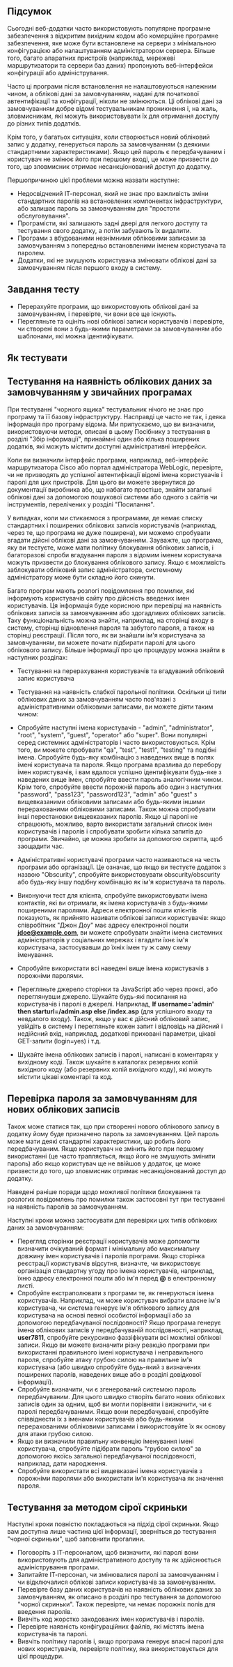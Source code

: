 ## Підсумок
Сьогодні веб-додатки часто використовують популярне програмне забезпечення з відкритим вихідним кодом або комерційне програмне забезпечення, яке може бути встановлене на сервери з мінімальною конфігурацією або налаштуванням адміністратором сервера. Більше того, багато апаратних пристроїв (наприклад, мережеві маршрутизатори та сервери баз даних) пропонують веб-інтерфейси конфігурації або адміністрування.

Часто ці програми після встановлення не налаштовуються належним чином, а облікові дані за замовчуванням, надані для початкової автентифікації та конфігурації, ніколи не змінюються. Ці облікові дані за замовчуванням добре відомі тестувальникам проникнення і, на жаль, зловмисникам, які можуть використовувати їх для отримання доступу до різних типів додатків.

Крім того, у багатьох ситуаціях, коли створюється новий обліковий запис у додатку, генерується пароль за замовчуванням (з деякими стандартними характеристиками). Якщо цей пароль є передбачуваним і користувач не змінює його при першому вході, це може призвести до того, що зловмисник отримає несанкціонований доступ до додатку.

Першопричиною цієї проблеми можна назвати наступне:

- Недосвідчений ІТ-персонал, який не знає про важливість зміни стандартних паролів на встановлених компонентах інфраструктури, або залишає пароль за замовчуванням для "простоти обслуговування".
- Програмісти, які залишають задні двері для легкого доступу та тестування свого додатку, а потім забувають їх видалити.
- Програми з вбудованими незнімними обліковими записами за замовчуванням з попередньо встановленими іменем користувача та паролем.
- Додатки, які не змушують користувача змінювати облікові дані за замовчуванням після першого входу в систему.
## Завдання тесту
- Перерахуйте програми, що використовують облікові дані за замовчуванням, і перевірте, чи вони все ще існують.
- Перегляньте та оцініть нові облікові записи користувачів і перевірте, чи створені вони з будь-якими параметрами за замовчуванням або шаблонами, які можна ідентифікувати.
## Як тестувати
## Тестування на наявність облікових даних за замовчуванням у звичайних програмах
При тестуванні "чорного ящика" тестувальник нічого не знає про програму та її базову інфраструктуру. Насправді це часто не так, і деяка інформація про програму відома. Ми припускаємо, що ви визначили, використовуючи методи, описані в цьому Посібнику з тестування в розділі "Збір інформації", принаймні один або кілька поширених додатків, які можуть містити доступні адміністративні інтерфейси.

Коли ви визначили інтерфейс програми, наприклад, веб-інтерфейс маршрутизатора Cisco або портал адміністратора WebLogic, перевірте, чи не призводять до успішної автентифікації відомі імена користувачів і паролі для цих пристроїв. Для цього ви можете звернутися до документації виробника або, що набагато простіше, знайти загальні облікові дані за допомогою пошукової системи або одного з сайтів чи інструментів, перелічених у розділі "Посилання".

У випадках, коли ми стикаємося з програмами, де немає списку стандартних і поширених облікових записів користувачів (наприклад, через те, що програма не дуже поширена), ми можемо спробувати вгадати дійсні облікові дані за замовчуванням. Зауважте, що програма, яку ви тестуєте, може мати політику блокування облікових записів, і багаторазові спроби вгадування пароля з відомим іменем користувача можуть призвести до блокування облікового запису. Якщо є можливість заблокувати обліковий запис адміністратора, системному адміністратору може бути складно його скинути.

Багато програм мають розлогі повідомлення про помилки, які інформують користувачів сайту про дійсність введених імен користувачів. Ця інформація буде корисною при перевірці на наявність облікових записів за замовчуванням або здогадливих облікових записів. Таку функціональність можна знайти, наприклад, на сторінці входу в систему, сторінці відновлення пароля та забутого пароля, а також на сторінці реєстрації. Після того, як ви знайшли ім'я користувача за замовчуванням, ви можете почати підбирати паролі для цього облікового запису.
Більше інформації про цю процедуру можна знайти в наступних розділах:

- Тестування на перерахування користувачів та вгадуваний обліковий запис користувача
- Тестування на наявність слабкої парольної політики.
Оскільки ці типи облікових даних за замовчуванням часто пов'язані з адміністративними обліковими записами, ви можете діяти таким чином:

- Спробуйте наступні імена користувачів - "admin", "administrator", "root", "system", "guest", "operator" або "super". Вони популярні серед системних адміністраторів і часто використовуються. Крім того, ви можете спробувати "qa", "test", "test1", "testing" та подібні імена. Спробуйте будь-яку комбінацію з наведених вище в полях імені користувача та пароля. Якщо програма вразлива до перебору імен користувачів, і вам вдалося успішно ідентифікувати будь-яке з наведених вище імен, спробуйте ввести пароль аналогічним чином. Крім того, спробуйте ввести порожній пароль або один з наступних "password", "pass123", "password123", "admin" або "guest" з вищевказаними обліковими записами або будь-якими іншими перерахованими обліковими записами. Також можна спробувати інші перестановки вищевказаних паролів. Якщо ці паролі не спрацюють, можливо, варто використати загальний список імен користувачів і паролів і спробувати зробити кілька запитів до програми. Звичайно, це можна зробити за допомогою скрипта, щоб заощадити час.
- Адміністративні користувачі програми часто називаються на честь програми або організації. Це означає, що якщо ви тестуєте додаток з назвою "Obscurity", спробуйте використовувати obscurity/obscurity або будь-яку іншу подібну комбінацію як ім'я користувача та пароль.
- Виконуючи тест для клієнта, спробуйте використовувати імена контактів, які ви отримали, як імена користувачів з будь-якими поширеними паролями. Адреси електронної пошти клієнтів показують, як прийнято називати облікові записи користувачів: якщо співробітник "Джон Доу" має адресу електронної пошти **jdoe@example.com**, ви можете спробувати знайти імена системних адміністраторів у соціальних мережах і вгадати їхнє ім'я користувача, застосувавши до їхніх імен ту ж саму схему іменування.
- Спробуйте використати всі наведені вище імена користувачів з порожніми паролями.
- Перегляньте джерело сторінки та JavaScript або через проксі, або переглянувши джерело. Шукайте будь-які посилання на користувачів і паролі в джерелі. Наприклад, **If username='admin' then starturl=/admin.asp else /index.asp** (для успішного входу та невдалого входу). Також, якщо у вас є дійсний обліковий запис, увійдіть в систему і перегляньте кожен запит і відповідь на дійсний і недійсний вхід, наприклад, додаткові приховані параметри, цікаві GET-запити (login=yes) і т.д.
- Шукайте імена облікових записів і паролі, написані в коментарях у вихідному коді. Також шукайте в каталогах резервних копій вихідного коду (або резервних копій вихідного коду), які можуть містити цікаві коментарі та код.
## Перевірка пароля за замовчуванням для нових облікових записів
Також може статися так, що при створенні нового облікового запису в додатку йому буде призначено пароль за замовчуванням. Цей пароль може мати деякі стандартні характеристики, що робить його передбачуваним. Якщо користувач не змінить його при першому використанні (це часто трапляється, якщо його не змушують змінити пароль) або якщо користувач ще не ввійшов у додаток, це може призвести до того, що зловмисник отримає несанкціонований доступ до додатку.

Наведені раніше поради щодо можливої політики блокування та розлогих повідомлень про помилки також застосовні тут при тестуванні на наявність паролів за замовчуванням.

Наступні кроки можна застосувати для перевірки цих типів облікових даних за замовчуванням:

- Перегляд сторінки реєстрації користувачів може допомогти визначити очікуваний формат і мінімальну або максимальну довжину імен користувачів і паролів програми. Якщо сторінка реєстрації користувачів відсутня, визначте, чи використовує організація стандартну угоду про імена користувачів, наприклад, їхню адресу електронної пошти або ім'я перед **@** в електронному листі.
- Спробуйте екстраполювати з програми те, як генеруються імена користувачів. Наприклад, чи може користувач вибрати власне ім'я користувача, чи система генерує ім'я облікового запису для користувача на основі певної особистої інформації або за допомогою передбачуваної послідовності? Якщо програма генерує імена облікових записів у передбачуваній послідовності, наприклад, **user7811**, спробуйте рекурсивно фаззіфікувати всі можливі облікові записи. Якщо ви можете визначити різну реакцію програми при використанні правильного імені користувача і неправильного пароля, спробуйте атаку грубою силою на правильне ім'я користувача (або швидко спробуйте будь-який з визначених поширених паролів, наведених вище або в розділі довідкової інформації).
- Спробуйте визначити, чи є згенерований системою пароль передбачуваним. Для цього швидко створіть багато нових облікових записів один за одним, щоб ви могли порівняти і визначити, чи є паролі передбачуваними. Якщо вони передбачувані, спробуйте співвіднести їх з іменами користувачів або будь-якими перерахованими обліковими записами і використовуйте їх як основу для атаки грубою силою.
- Якщо ви визначили правильну конвенцію іменування імені користувача, спробуйте підібрати пароль "грубою силою" за допомогою якоїсь загальної передбачуваної послідовності, наприклад, дати народження.
- Спробуйте використати всі вищевказані імена користувачів з порожніми паролями або використати ім'я користувача як значення пароля.
## Тестування за методом сірої скриньки
Наступні кроки повністю покладаються на підхід сірої скриньки. Якщо вам доступна лише частина цієї інформації, зверніться до тестування "чорної скриньки", щоб заповнити прогалини.

- Поговоріть з ІТ-персоналом, щоб визначити, які паролі вони використовують для адміністративного доступу та як здійснюється адміністрування програми.
- Запитайте ІТ-персонал, чи змінювалися паролі за замовчуванням і чи відключалися облікові записи користувачів за замовчуванням.
- Перевірте базу даних користувачів на наявність облікових даних за замовчуванням, як описано в розділі про тестування за допомогою "чорної скриньки". Також перевірте, чи немає порожніх полів для введення паролів.
- Вивчіть код жорстко закодованих імен користувачів і паролів.
- Перевірте наявність конфігураційних файлів, які містять імена користувачів та паролі.
- Вивчіть політику паролів і, якщо програма генерує власні паролі для нових користувачів, перевірте політику, яка використовується для цієї процедури.